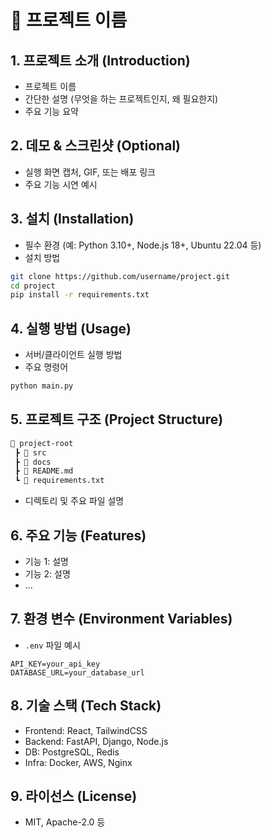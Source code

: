 # 📘 프로젝트 이름

## 1. 프로젝트 소개 (Introduction)
- 프로젝트 이름
- 간단한 설명 (무엇을 하는 프로젝트인지, 왜 필요한지)
- 주요 기능 요약

## 2. 데모 & 스크린샷 (Optional)
- 실행 화면 캡처, GIF, 또는 배포 링크
- 주요 기능 시연 예시

## 3. 설치 (Installation)
- 필수 환경 (예: Python 3.10+, Node.js 18+, Ubuntu 22.04 등)
- 설치 방법
```bash
git clone https://github.com/username/project.git
cd project
pip install -r requirements.txt
```

## 4. 실행 방법 (Usage)
- 서버/클라이언트 실행 방법
- 주요 명령어
```bash
python main.py
```

## 5. 프로젝트 구조 (Project Structure)
```bash
📂 project-root
 ┣ 📂 src
 ┣ 📂 docs
 ┣ 📜 README.md
 ┗ 📜 requirements.txt
```
- 디렉토리 및 주요 파일 설명

## 6. 주요 기능 (Features)
- 기능 1: 설명
- 기능 2: 설명
- …

## 7. 환경 변수 (Environment Variables)
- `.env` 파일 예시
```env
API_KEY=your_api_key
DATABASE_URL=your_database_url
```

## 8. 기술 스택 (Tech Stack)
- Frontend: React, TailwindCSS  
- Backend: FastAPI, Django, Node.js  
- DB: PostgreSQL, Redis  
- Infra: Docker, AWS, Nginx  

## 9. 라이선스 (License)
- MIT, Apache-2.0 등
